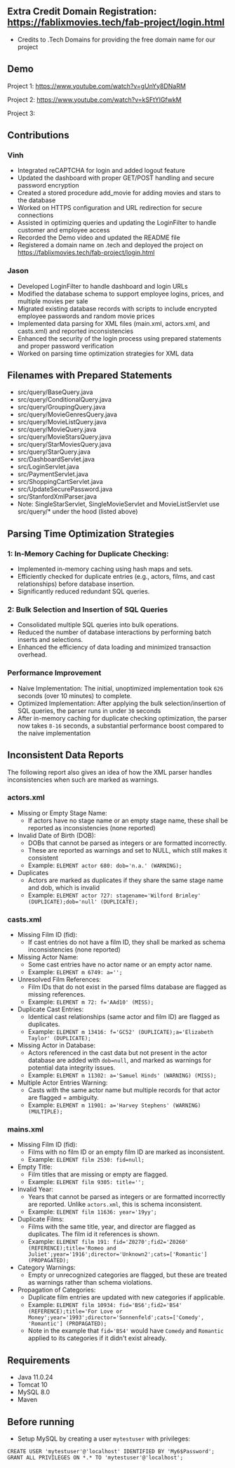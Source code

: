 ## Extra Credit Domain Registration: https://fablixmovies.tech/fab-project/login.html
- Credits to .Tech Domains for providing the free domain name for our project

## Demo
Project 1: https://www.youtube.com/watch?v=gUnYy8DNaRM

Project 2: https://www.youtube.com/watch?v=kSFtYlGfwkM

Project 3: 

## Contributions
### Vinh
- Integrated reCAPTCHA for login and added logout feature
- Updated the dashboard with proper GET/POST handling and secure password encryption
- Created a stored procedure add_movie for adding movies and stars to the database
- Worked on HTTPS configuration and URL redirection for secure connections
- Assisted in optimizing queries and updating the LoginFilter to handle customer and employee access
- Recorded the Demo video and updated the README file
- Registered a domain name on .tech and deployed the project on https://fablixmovies.tech/fab-project/login.html

### Jason
- Developed LoginFilter to handle dashboard and login URLs
- Modified the database schema to support employee logins, prices, and multiple movies per sale
- Migrated existing database records with scripts to include encrypted employee passwords and random movie prices
- Implemented data parsing for XML files (main.xml, actors.xml, and casts.xml) and reported inconsistencies
- Enhanced the security of the login process using prepared statements and proper password verification
- Worked on parsing time optimization strategies for XML data

## Filenames with Prepared Statements
- src/query/BaseQuery.java
- src/query/ConditionalQuery.java
- src/query/GroupingQuery.java
- src/query/MovieGenresQuery.java
- src/query/MovieListQuery.java
- src/query/MovieQuery.java
- src/query/MovieStarsQuery.java
- src/query/StarMoviesQuery.java
- src/query/StarQuery.java
- src/DashboardServlet.java
- src/LoginServlet.java
- src/PaymentServlet.java
- src/ShoppingCartServlet.java
- src/UpdateSecurePassword.java
- src/StanfordXmlParser.java
- Note: SingleStarServlet, SingleMovieServlet and MovieListServlet use src/query/* under the hood (listed above)

## Parsing Time Optimization Strategies
### 1: In-Memory Caching for Duplicate Checking:
- Implemented in-memory caching using hash maps and sets.
- Efficiently checked for duplicate entries (e.g., actors, films, and cast relationships) before database insertion.
- Significantly reduced redundant SQL queries.

### 2: Bulk Selection and Insertion of SQL Queries
- Consolidated multiple SQL queries into bulk operations.
- Reduced the number of database interactions by performing batch inserts and selections.
- Enhanced the efficiency of data loading and minimized transaction overhead.

### Performance Improvement 
- Naive Implementation: The initial, unoptimized implementation took `626` seconds (over 10 minutes) to complete.
- Optimized Implementation: After applying the bulk selection/insertion of SQL queries, the parser runs in under `30` seconds
- After in-memory caching for duplicate checking optimization, the parser now takes `8-16` seconds, a substantial performance boost compared to the naive implementation

## Inconsistent Data Reports
The following report also gives an idea of how the XML parser handles inconsistencies when such are marked as warnings.
### actors.xml
- Missing or Empty Stage Name:
  - If actors have no stage name or an empty stage name, these shall be reported as inconsistencies (none reported)
- Invalid Date of Birth (DOB): 
  - DOBs that cannot be parsed as integers or are formatted incorrectly.
  - These are reported as warnings and set to NULL, which still makes it consistent
  - Example: `ELEMENT actor 680: dob='n.a.' (WARNING);`
- Duplicates
  - Actors are marked as duplicates if they share the same stage name and dob, which is invalid
  - Example: `ELEMENT actor 727: stagename='Wilford Brimley' (DUPLICATE);dob='null' (DUPLICATE);`
### casts.xml
- Missing Film ID (fid): 
  - If cast entries do not have a film ID, they shall be marked as schema inconsistencies (none reported)
- Missing Actor Name: 
  - Some cast entries have no actor name or an empty actor name.
  - Example: `ELEMENT m 6749: a='';`
- Unresolved Film References: 
  - Film IDs that do not exist in the parsed films database are flagged as missing references.
  - Example: `ELEMENT m 72: f='AAd10' (MISS);`
- Duplicate Cast Entries: 
  - Identical cast relationships (same actor and film ID) are flagged as duplicates.
  - Example: `ELEMENT m 13416: f='GC52' (DUPLICATE);a='Elizabeth Taylor' (DUPLICATE);`
- Missing Actor in Database: 
  - Actors referenced in the cast data but not present in the actor database are added with `dob=null`, and marked as warnings for potential data integrity issues.
  - Example: `ELEMENT m 11302: a='Samuel Hinds' (WARNING) (MISS);`
- Multiple Actor Entries Warning: 
  - Casts with the same actor name but multiple records for that actor are flagged = ambiguity.
  - Example: `ELEMENT m 11901: a='Harvey Stephens' (WARNING) (MULTIPLE);`

### mains.xml
- Missing Film ID (fid): 
  - Films with no film ID or an empty film ID are marked as inconsistent.
  - Example: `ELEMENT film 2530: fid=null;`
- Empty Title: 
  - Film titles that are missing or empty are flagged.
  - Example: `ELEMENT film 9305: title='';`
- Invalid Year: 
  - Years that cannot be parsed as integers or are formatted incorrectly are reported. Unlike `actors.xml`, this is schema inconsistent.
  - Example: `ELEMENT film 11636: year='19yy';`
- Duplicate Films: 
  - Films with the same title, year, and director are flagged as duplicates. The film id it references is shown.
  - Example: `ELEMENT film 191: fid='Z0270';fid2='Z0260' (REFERENCE);title='Romeo and Juliet';year='1916';director='Unknown2';cats=['Romantic'] (PROPAGATED);`
- Category Warnings: 
  - Empty or unrecognized categories are flagged, but these are treated as warnings rather than schema violations.
- Propagation of Categories: 
  - Duplicate film entries are updated with new categories if applicable.
  - Example: `ELEMENT film 10934: fid='BS6';fid2='BS4' (REFERENCE);title='For Love or Money';year='1993';director='Sonnenfeld';cats=['Comedy', 'Romantic'] (PROPAGATED);`
  - Note in the example that `fid='BS4'` would have `Comedy` and `Romantic` applied to its categories if it didn't exist already.

## Requirements
- Java 11.0.24
- Tomcat 10
- MySQL 8.0
- Maven

## Before running
- Setup MySQL by creating a user `mytestuser` with privileges:
```mysql
CREATE USER 'mytestuser'@'localhost' IDENTIFIED BY 'My6$Password';
GRANT ALL PRIVILEGES ON *.* TO 'mytestuser'@'localhost';
```

